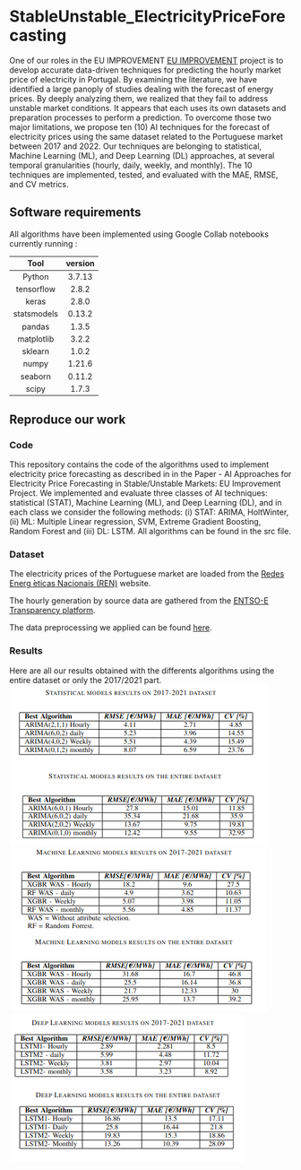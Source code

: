 # StableUnstable_ElectricityPriceForecasting

One of our roles in the EU IMPROVEMENT [EU IMPROVEMENT](https://projects2014-2020.interregeurope.eu/improve/ "EU IMPROVEMENT") project is to develop accurate
data-driven techniques for predicting the hourly market price
of electricity in Portugal. By examining the literature, we have
identified a large panoply of studies dealing with the forecast
of energy prices. By deeply analyzing them, we realized that
they fail to address unstable market conditions. It appears that
each uses its own datasets and preparation processes to perform
a prediction. To overcome those two major limitations, we propose ten (10) AI techniques for the forecast of electricity prices using the same dataset related to the Portuguese market between 2017 and 2022. Our techniques are belonging to statistical, Machine Learning (ML), and Deep Learning (DL) approaches, at several temporal granularities (hourly, daily,
weekly, and monthly). The 10 techniques are implemented, tested, and evaluated with the MAE, RMSE, and CV metrics.

## Software requirements
All algorithms have been implemented using Google Collab notebooks currently running : 

| Tool | version    | 
| :---:   | :---: | 
| Python  |  3.7.13  | 
| tensorflow |  2.8.2  | 
| keras |  2.8.0  | 
| statsmodels | 0.13.2   |
| pandas |  1.3.5  | 
| matplotlib |  3.2.2  | 
|  sklearn |  1.0.2  | 
| numpy |  1.21.6  | 
| seaborn | 0.11.2   |
| scipy | 1.7.3  |   

## Reproduce our work

### Code
This repository contains the code of the algorithms used to implement electricity price forecasting as described in in the Paper - AI Approaches for Electricity Price Forecasting in
Stable/Unstable Markets: EU Improvement Project. 
We implemented and evaluate three classes
of AI techniques: statistical (STAT), Machine Learning (ML),
and Deep Learning (DL), and in each class we consider the
following methods: (i) STAT: ARIMA, HoltWinter, (ii) ML: Multiple Linear regression, SVM, Extreme Gradient Boosting, Random Forest and (iii) DL:
LSTM. All algorithms can be found in the src file.

### Dataset

The electricity prices of the Portuguese market are loaded
from the [Redes Energ ́eticas Nacionais (REN)](https://mercado.ren.pt/EN/Electr/MarketInfo/MarketResults/OMIE/Pages/Prices.aspx "REN") website.

The hourly generation by source data are gathered from the [ENTSO-E Transparency platform](https://transparency.entsoe.eu/ "ENTSO-E").

The data preprocessing we applied can be found [here](./src/data_study/.README.md).

### Results 

Here are all our results obtained with the differents algorithms using the entire dataset or only the 2017/2021 part. 
![alt text](/docs/img/statistical_results_tables.png)
![alt text](/docs/img/machine_learning_algorithms.png)
![alt text](/docs/img/deep_learnig_results.png)

